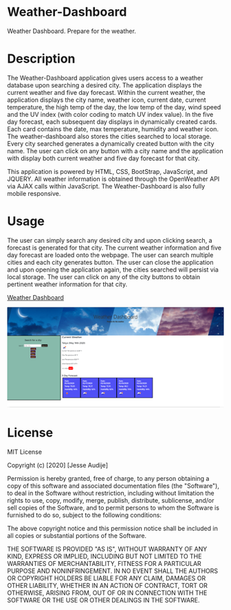 # Weather-Dashboard
Weather Dashboard. Prepare for the weather.

# Description

The Weather-Dashboard application gives users access to a weather database upon searching a desired city. The application displays the current weather and five day forecast. Within the current weather, the application displays the city name, weather icon, current date, current temperature, the high temp of the day, the low temp of the day, wind speed and the UV index (with color coding to match UV index value). In the five day forecast, each subsequent day displays in dynamically created cards. Each card contains the date, max temperature, humidity and weather icon. The weather-dashboard also stores the cities searched to local storage. Every city searched generates a dynamically created button with the city name. The user can click on any button with a city name and the application with display both current weather and five day forecast for that city.

This application is powered by HTML, CSS, BootStrap, JavaScript, and JQUERY. All weather information is obtained through the OpenWeather API via AJAX calls within JavaScript. The Weather-Dashboard is also fully mobile responsive.

# Usage

The user can simply search any desired city and upon clicking search, a forecast is generated for that city. The current weather information and five day forecast are loaded onto the webpage. The user can search multiple cities and each city generates button. The user can close the application and upon opening the application again, the cities searched will persist via local storage. The user can click on any of the city buttons to obtain pertinent weather information for that city.

[Weather Dashboard](https://audijej.github.io/Weather-Dashboard/)

![Image of Weather Dashboard](weatherDashboardScreenShot.png)

# License

MIT License

Copyright (c) [2020] [Jesse Audije]

Permission is hereby granted, free of charge, to any person obtaining a copy of this software and associated documentation files (the "Software"), to deal in the Software without restriction, including without limitation the rights to use, copy, modify, merge, publish, distribute, sublicense, and/or sell copies of the Software, and to permit persons to whom the Software is furnished to do so, subject to the following conditions:

The above copyright notice and this permission notice shall be included in all copies or substantial portions of the Software.

THE SOFTWARE IS PROVIDED "AS IS", WITHOUT WARRANTY OF ANY KIND, EXPRESS OR IMPLIED, INCLUDING BUT NOT LIMITED TO THE WARRANTIES OF MERCHANTABILITY, FITNESS FOR A PARTICULAR PURPOSE AND NONINFRINGEMENT. IN NO EVENT SHALL THE AUTHORS OR COPYRIGHT HOLDERS BE LIABLE FOR ANY CLAIM, DAMAGES OR OTHER LIABILITY, WHETHER IN AN ACTION OF CONTRACT, TORT OR OTHERWISE, ARISING FROM, OUT OF OR IN CONNECTION WITH THE SOFTWARE OR THE USE OR OTHER DEALINGS IN THE SOFTWARE.

